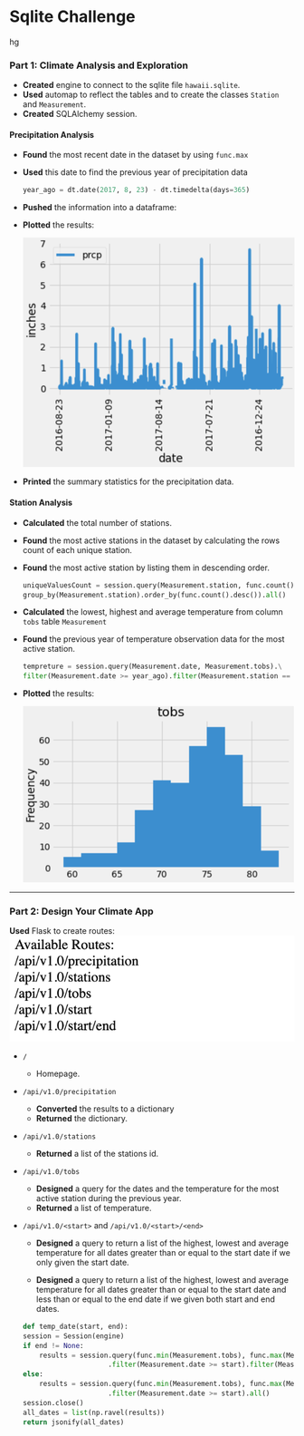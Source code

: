# Sqlite Challenge
hg

### **Part 1: Climate Analysis and Exploration**

- **Created** engine to connect to the sqlite file `hawaii.sqlite`.
- **Used** automap to reflect the tables and to create the classes `Station` and `Measurement`.
- **Created** SQLAlchemy session.

#### **Precipitation Analysis**

- **Found** the most recent date in the dataset by using `func.max`

- **Used** this date to find the previous year of precipitation data 
    ``` py
    year_ago = dt.date(2017, 8, 23) - dt.timedelta(days=365)
    ```


- **Pushed** the information into a dataframe:

- **Plotted** the results:

  ![precipitation](Images/precipitation_date.png)

- **Printed** the summary statistics for the precipitation data.

#### **Station Analysis**

- **Calculated** the total number of stations.

- **Found** the most active stations in the dataset by calculating the rows count of each unique station.

- **Found** the most active station by listing them in descending order.
    ``` py
    uniqueValuesCount = session.query(Measurement.station, func.count()).\
    group_by(Measurement.station).order_by(func.count().desc()).all()
    ```
- **Calculated** the lowest, highest and average temperature from column `tobs` table `Measurement`

- **Found** the previous year of temperature observation data for the most active station.
    ``` py 
    tempreture = session.query(Measurement.date, Measurement.tobs).\
    filter(Measurement.date >= year_ago).filter(Measurement.station == 'USC00519281').all()
    ```
- **Plotted** the results:

    ![station-histogram](Images/station_histogram.png)


- - -

### Part 2: Design Your Climate App

**Used** Flask to create routes:
    ![APIS](Images/apis.png)

* `/`

    * Homepage.

* `/api/v1.0/precipitation`
    * **Converted** the results to a dictionary
    * **Returned** the dictionary.

* `/api/v1.0/stations`

    * **Returned** a list of the stations id.

* `/api/v1.0/tobs`
    * **Designed** a query for the dates and the temperature for the most active station during the previous year.
    * **Returned** a list of temperature.

* `/api/v1.0/<start>` and `/api/v1.0/<start>/<end>`

    * **Designed** a query to return a list of the highest, lowest and average temperature for all dates greater than or equal to the start date if we only given the start date.

    * **Designed** a query to return a list of the highest, lowest and average temperature for all dates greater than or equal to the start date and less than or equal to the end date if we given both start and end dates.

    ``` py 
    def temp_date(start, end):
    session = Session(engine)
    if end != None:
        results = session.query(func.min(Measurement.tobs), func.max(Measurement.tobs), func.avg(Measurement.tobs)) \
                         .filter(Measurement.date >= start).filter(Measurement.date <= end).all()
    else:
        results = session.query(func.min(Measurement.tobs), func.max(Measurement.tobs), func.avg(Measurement.tobs)) \
                         .filter(Measurement.date >= start).all()
    session.close()
    all_dates = list(np.ravel(results))
    return jsonify(all_dates)
    ```


